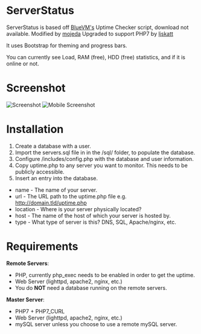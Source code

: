 ServerStatus
============

ServerStatus is based off [BlueVM's](http://uptime.bluevm.com/) Uptime Checker script, download not available.
Modified by [mojeda](https://github.com/mojeda/ServerStatus)
Upgraded to support PHP7 by [ljskatt](https://github.com/ljskatt)

It uses Bootstrap for theming and progress bars.

You can currently see Load, RAM (free), HDD (free) statistics, and if it is online or not.

Screenshot
============
![Screenshot](https://cdn.mchost.no/github-q26fyh/serverstatus1.png)
![Mobile Screenshot](https://cdn.mchost.no/github-q26fyh/serverstatus2.png)

Installation
============

1. Create a database with a user.
2. Import the servers.sql file in in the /sql/ folder, to populate the database.
3. Configure /includes/config.php with the database and user information.
4. Copy uptime.php to any server you want to monitor. This needs to be publicly accessible.
5. Insert an entry into the database.
  * name - The name of your server.
  * url - The URL path to the uptime.php file e.g. http://domain.tld/uptime.php
  * location - Where is your server physically located?
  * host - The name of the host of which your server is hosted by.
  * type - What type of server is this? DNS, SQL, Apache/nginx, etc.

Requirements
============

**Remote Servers**:
* PHP, currently php_exec needs to be enabled in order to get the uptime.
* Web Server (lighttpd, apache2, nginx, etc.)
* You do **NOT** need a database running on the remote servers.

**Master Server**:
* PHP7 + PHP7_CURL
* Web Server (lighttpd, apache2, nginx, etc.)
* mySQL server unless you choose to use a remote mySQL server.
